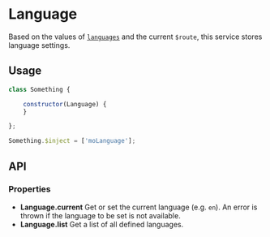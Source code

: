 # Language
Based on the values of [`languages`](../overview/customisation.md#languages)
and the current `$route`, this service stores language settings.

## Usage
```javascript
class Something {

    constructor(Language) {
    }

};

Something.$inject = ['moLanguage'];
```

## API
### Properties
- **Language.current**
    Get or set the current language (e.g. `en`). An error is thrown if the
    language to be set is not available.
- **Language.list**
    Get a list of all defined languages.

